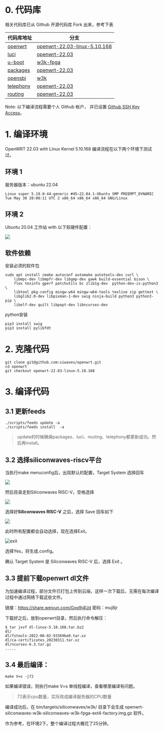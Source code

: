 

# 0. 代码库

相关代码库已从 Github 开源代码库 Fork 出来，参考下表

| 代码库地址 | 分支 |
|-----------|------|
| [openwrt](https://github.com/siwaves/openwrt/) | [openwrt-22.03-linux-5.10.168](https://github.com/siwaves/openwrt/tree/openwrt-22.03-linux-5.10.168) |
| [luci](https://github.com/siwaves/luci) | [openwrt-22.03](https://github.com/siwaves/luci/tree/openwrt-22.03)  |
| [u-boot](https://github.com/siwaves/u-boot) | [w3k-fpga](https://github.com/siwaves/u-boot/tree/w3k-fpga) |
| [packages](https://github.com/siwaves/packages) | [openwrt-22.03](https://github.com/siwaves/packages/tree/openwrt-22.03) |
| [opensbi](https://github.com/siwaves/opensbi) | [w3k](https://github.com/siwaves/opensbi/tree/w3k) |
| [telephony](https://github.com/siwaves/telephony) | [openwrt-22.03](https://github.com/siwaves/telephony/tree/openwrt-22.03) |
| [routing](https://github.com/siwaves/routing) | [openwrt-22.03](https://github.com/siwaves/routing/tree/openwrt-22.03) |


Note: 以下编译流程需要个人 Github 帐户， 并已设置 [Github SSH Key Access](https://docs.github.com/en/authentication/connecting-to-github-with-ssh/generating-a-new-ssh-key-and-adding-it-to-the-ssh-agent)。

# 1. 编译环境

OpenWRT 22.03 with Linux Kernel 5.10.168 编译流程在以下两个环境下测试过。

## 环境 1

服务器版本：ubuntu 22.04

```
Linux super 5.19.0-44-generic #45~22.04.1-Ubuntu SMP PREEMPT_DYNAMIC Tue May 30 20:00:11 UTC 2 x86_64 x86_64 x86_64 GNU/Linux
```

## 环境 2

Ubuntu 20.04 工作站 with 以下软硬件配置：

![](./pictures/ubuntu_20_sys_info.png)

## 软件依赖

安装必须的软件包

```shell
sudo apt install cmake autoconf automake autotools-dev curl \
	libmpc-dev libmpfr-dev libgmp-dev gawk build-essential bison \
	flex texinfo gperf patchutils bc zlib1g-dev  python-dev-is-python3 \
	libtool pkg-config mingw-w64 mingw-w64-tools texlive zip gettext \
	libglib2.0-dev libpixman-1-dev swig ninja-build python3 python3-pip \
	libelf-dev quilt libpopt-dev libncurses-dev
```

python安装

```
pip3 install swig
pip3 install pylibfdt
```

# 2. 克隆代码

```
git clone git@github.com:siwaves/openwrt.git
cd openwrt
git checkout openwrt-22.03-linux-5.10.168 
```



# 3. 编译代码

## 3.1 更新feeds

```
./scripts/feeds update -a
./scripts/feeds install  -a
```

> update的时候确保packages、luci、routing、telephony都更新成功。然后再install。

## 3.2 选择siliconwaves-riscv平台

当执行make menuconfig后，出现默认的配置，Target System 选择回车

![](./pictures/default.png)


然后目录走到Siliconwaves RISC-V，空格选择

![](./pictures/target-system-riscv.png)



选择好**Siliconwaves RISC-V** 之后，选择 Save 回车如下

![](./pictures/select-riscv-siliconwaves.png)



此时所有配置都会自动选择，现在选择Exit。

![exit](./pictures/exit.png)

选择Yes，将生成.config。


确认 Target System 是 Siliconwaves RISC-V 后，选择 Exit 。


## 3.3 提前下载openwrt dl文件

为加速编译过程，部分文件已打包上传到云端，这样一次下载后，无需在每次编译过程中通过网络下载这些文件。

链接：https://share.weiyun.com/Gxg9j4Ud 密码：muj8jr

下载好之后，放到openwrt目录，然后执行命令解压：

```shell
$ tar jxvf dl-linux-5.10.168.tar.bz2 
dl/
dl/fstools-2022-06-02-93369be0.tar.xz
dl/ca-certificates_20230311.tar.xz
dl/ncurses-6.3.tar.gz
.....
```



## 3.4 最后编译：

```
make V=s -j72
```

如果编译错误，则执行make V=s 单线程编译，查看哪里编译有问题。

> 72表示cpu数量，实际改成编译服务器的CPU数量



编译成功后，在 bin/targets/siliconwaves/w3k/ 目录下会生成 openwrt-siliconwaves-w3k-siliconwaves-w3k-fpga-ext4-factory.img.gz 软件。

作为参考，在环境2下，整个编译过程大概花了25分钟。
